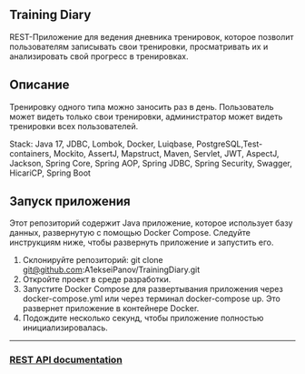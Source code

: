 Training Diary 
-----------------------------
REST-Приложение для ведения дневника тренировок, 
которое позволит пользователям записывать свои тренировки,
просматривать их и анализировать свой прогресс в тренировках.

## Описание
Тренировку одного типа можно заносить раз в день.
Пользователь может видеть только свои тренировки, 
администратор может видеть тренировки всех пользователей.

Stack: Java 17, JDBC, Lombok, Docker, Luiqbase, PostgreSQL,Test-containers, Mockito,
AssertJ, Mapstruct, Maven, Servlet, JWT, AspectJ, Jackson, Spring Core,
Spring AOP, Spring JDBC, Spring Security,  Swagger, HicariCP, Spring Boot

## Запуск приложения
Этот репозиторий содержит Java приложение, 
которое использует базу данных, развернутую с помощью Docker Compose.
Следуйте инструкциям ниже, чтобы развернуть приложение и запустить его.

1. Склонируйте репозиторий:
   git clone git@github.com:A1ekseiPanov/TrainingDiary.git
2. Откройте проект в среде разработки.
3. Запустите Docker Compose для развертывания приложения
   через docker-compose.yml или через терминал docker-compose up. 
   Это развернет приложение в контейнере Docker.
4. Подождите несколько секунд, чтобы приложение полностью инициализировалась.
-----------------------------
### [REST API documentation](http://localhost:8080/training-diary-service/swagger-ui/index.html)